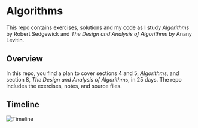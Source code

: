 # Algorithms
This repo contains exercises, solutions and my code as I study _Algorithms_ by Robert Sedgewick and _The Design and Analysis of Algorithms_ by Anany Levitin.

## Overview
In this repo, you find a plan to cover sections 4 and 5, _Algorithms_, and section 8, _The Design and Analysis of Algorithms_, in 25 days. The repo includes the exercises, notes,
and source files. 

## Timeline
![Timeline](https://mermaid.live/edit#pako:eNqVVk1PGzEQ_SujvfRSpCaFfuwNEqiifiFCyyWXYT3sWnjt7dgLiar-945NUhVsojanyHmer_fmOT-rximq6ironoy2tOKVBfkEHQzBsWkd69D1fnceP3PcwKSGb1ZppiaQgg-MQ5dhpjXM9yNe1_BZW92PPSwHtFbbFi6ZKAMe1rDsHAfyAc4x5JGO_j5IH7kxMrvRKkl_Qa12toC5cAFDTPuV0baPE28hMzeyJ1g2HalRhrJYlOLIb1ahDQK3Vnp-ki7W-ObpvRq-jP01Mbib3TWpdeb6wVmywYO2cGz3D_ohTjqH72i0SgPMEVeOFXxCpYjzHy-ocdYHHpsACxkHMfImhwlXUp1QENyuXpGIgXOnpdqn7b4ttEvh3vEtzMkI4FI0Bzloea97WFi40D4Sc4WhVPKsIxyiHM6MbjuZ1VUnQpUCP8IyuCGv5uCdhHbmjuCrUrvBn7O7NpTL-71gA8f0S1Gdh0z-r2qZs86FOplE3V377WVCbroMM40Tb0eDDKfrgcl7UUseSrZjjgGTILagDHOYT2bRD9KS6CdVKC3SjV4_o4o5ed2KyGQix1Zt601a8Sn3Mzra4h5vQqrn6GBSkHmc-OmauNG-MLKCUC47KRdO0OtGLmLsyO8LW4j6rhSV4KPFwWNzu6MeUPr-TL3jDZyNNi3u_6Z6X8AP4qho4ERbWaXdwMok7Is9fVWgANl3aMwLn4o_M26j5HvZrP8hxWTPps-M7q-TlANqLkQ-F8-xil0vTP0RfgE3czFkF022kA7X6REQTlT0IAmEzFiwoE8uurS4lG2YMBlEzEo_RrINlcpjecqEUzj9MQofCRwT9NkYps9nkw3sJcTeTCcRmCxN3PFk3CRuliT2KH4kersSaiSQM8rd273zKbwwol3kNi98u_FWLNIQ3j0QFRnIunv9T7OMb2v0XhRKJM664BjaywPxwNFuGAW6T5UOCYvlYcmTGmS_jSluW-6OsZ6mKzV2eDA9KkW403SfOGhctI9A8PYI9I0cbcDQTYh3nt7bnVUvq564R63kr9HPiFlVoRNTXVW1fFXIt6tqZX8JDsfglhvbVLU8n_SyGgclD9ZcY8vYPxz--g3VaLX6)
